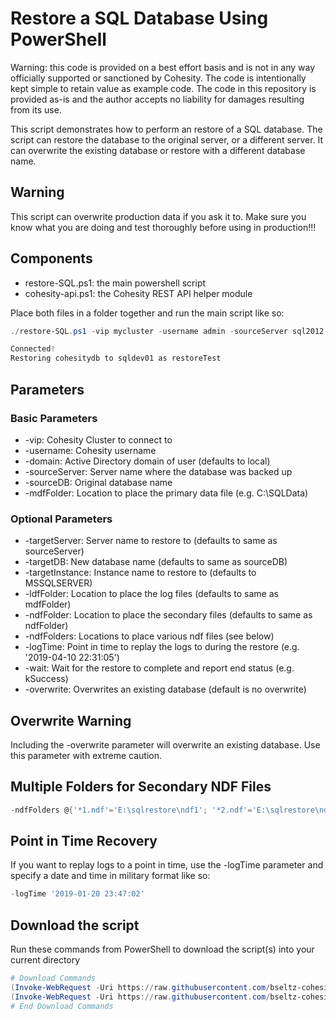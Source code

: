 # Restore a SQL Database Using PowerShell

Warning: this code is provided on a best effort basis and is not in any way officially supported or sanctioned by Cohesity. The code is intentionally kept simple to retain value as example code. The code in this repository is provided as-is and the author accepts no liability for damages resulting from its use.

This script demonstrates how to perform an restore of a SQL database. The script can restore the database to the original server, or a different server. It can overwrite the existing database or restore with a different database name.  

## Warning

This script can overwrite production data if you ask it to. Make sure you know what you are doing and test thoroughly before using in production!!!

## Components

* restore-SQL.ps1: the main powershell script
* cohesity-api.ps1: the Cohesity REST API helper module

Place both files in a folder together and run the main script like so:

```powershell
./restore-SQL.ps1 -vip mycluster -username admin -sourceServer sql2012 -sourceDB cohesitydb -targetServer sqldev01 -targetDB restoreTest -mdfFolder c:\sqldata -ndfFolder c:\sqldata\ndf -ldfFolder c:\sqldata\logs

Connected!
Restoring cohesitydb to sqldev01 as restoreTest
```

## Parameters

### Basic Parameters

* -vip: Cohesity Cluster to connect to
* -username: Cohesity username
* -domain: Active Directory domain of user (defaults to local)
* -sourceServer: Server name where the database was backed up
* -sourceDB: Original database name
* -mdfFolder: Location to place the primary data file (e.g. C:\SQLData)

### Optional Parameters

* -targetServer: Server name to restore to (defaults to same as sourceServer)
* -targetDB: New database name (defaults to same as sourceDB)
* -targetInstance: Instance name to restore to (defaults to MSSQLSERVER)
* -ldfFolder: Location to place the log files (defaults to same as mdfFolder)
* -ndfFolder: Location to place the secondary files (defaults to same as ndfFolder)
* -ndfFolders: Locations to place various ndf files (see below)
* -logTime: Point in time to replay the logs to during the restore (e.g. '2019-04-10 22:31:05')
* -wait: Wait for the restore to complete and report end status (e.g. kSuccess)
* -overwrite: Overwrites an existing database (default is no overwrite)

## Overwrite Warning

Including the -overwrite parameter will overwrite an existing database. Use this parameter with extreme caution.

## Multiple Folders for Secondary NDF Files

```powershell
-ndfFolders @{'*1.ndf'='E:\sqlrestore\ndf1'; '*2.ndf'='E:\sqlrestore\ndf2'}
```

## Point in Time Recovery

If you want to replay logs to a point in time, use the -logTime parameter and specify a date and time in military format like so:

```powershell
-logTime '2019-01-20 23:47:02'
```

## Download the script

Run these commands from PowerShell to download the script(s) into your current directory

```powershell
# Download Commands
(Invoke-WebRequest -Uri https://raw.githubusercontent.com/bseltz-cohesity/scripts/master/powershell/restoreSQL/restore-SQL.ps1).content | Out-File restore-SQL.ps1; (Get-Content restore-SQL.ps1) | Set-Content restore-SQL.ps1
(Invoke-WebRequest -Uri https://raw.githubusercontent.com/bseltz-cohesity/scripts/master/powershell/restoreSQL/cohesity-api.ps1).content | Out-File cohesity-api.ps1; (Get-Content cohesity-api.ps1) | Set-Content cohesity-api.ps1
# End Download Commands
```
